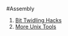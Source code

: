#Assembly

1. [Bit Twidling Hacks](https://graphics.stanford.edu/~seander/bithacks.html)
2. [More Unix Tools](https://joeyh.name/code/moreutils/)
